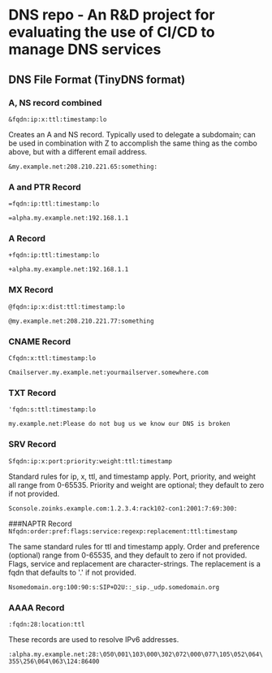 # DNS repo - An R&D project for evaluating the use of CI/CD to manage DNS services
## DNS File Format (TinyDNS format)
### A, NS record combined
```&fqdn:ip:x:ttl:timestamp:lo```

Creates an A and NS record. Typically used to delegate a subdomain; can be used in combination with Z to accomplish the same thing as the combo above, but with a different email address.

`&my.example.net:208.210.221.65:something:`

### A and PTR Record
```=fqdn:ip:ttl:timestamp:lo```

`=alpha.my.example.net:192.168.1.1`

### A Record
```+fqdn:ip:ttl:timestamp:lo```

`+alpha.my.example.net:192.168.1.1`

### MX Record
```@fqdn:ip:x:dist:ttl:timestamp:lo```

`@my.example.net:208.210.221.77:something`

### CNAME Record
```Cfqdn:x:ttl:timestamp:lo```

`Cmailserver.my.example.net:yourmailserver.somewhere.com`

### TXT Record
```'fqdn:s:ttl:timestamp:lo```

`my.example.net:Please do not bug us we know our DNS is broken`

### SRV Record
```Sfqdn:ip:x:port:priority:weight:ttl:timestamp```

Standard rules for ip, x, ttl, and timestamp apply. Port, priority, and weight all range from 0-65535. Priority and weight are optional; they default to zero if not provided.

`Sconsole.zoinks.example.com:1.2.3.4:rack102-con1:2001:7:69:300:`

###NAPTR Record
```Nfqdn:order:pref:flags:service:regexp:replacement:ttl:timestamp```

The same standard rules for ttl and timestamp apply. Order and preference (optional) range from 0-65535, and they default to zero if not provided. Flags, service and replacement are character-strings. The replacement is a fqdn that defaults to '.' if not provided.

`Nsomedomain.org:100:90:s:SIP+D2U::_sip._udp.somedomain.org`

### AAAA Record
```:fqdn:28:location:ttl```

These records are used to resolve IPv6 addresses.

`:alpha.my.example.net:28:\050\001\103\000\302\072\000\077\105\052\064\355\256\064\063\124:86400`
